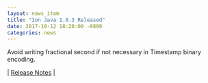 ```yaml
---
layout: news_item
title: "Ion Java 1.0.3 Released"
date: 2017-10-12 18:28:00 -0800
categories: news
---
```

Avoid writing fractional second if not necessary in Timestamp binary encoding.

| [Release Notes](https://github.com/amzn/ion-java/releases/tag/v1.0.3) |